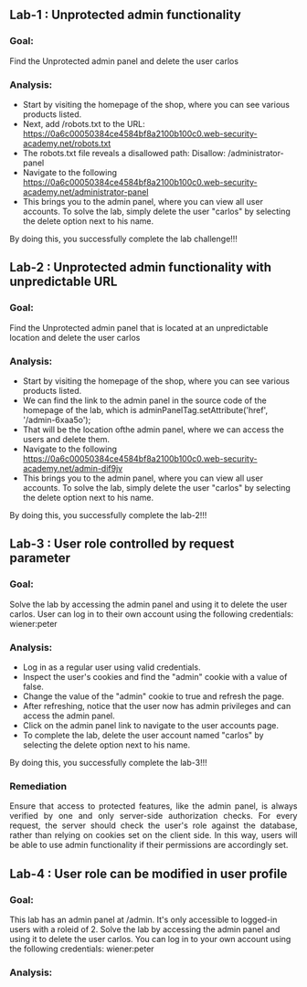 
## Lab-1 : Unprotected admin functionality

### Goal: 

Find the Unprotected admin panel and delete the user carlos

### Analysis: 

- Start by visiting the homepage of the shop, where you can see various products listed.
- Next, add /robots.txt to the URL: https://0a6c00050384ce4584bf8a2100b100c0.web-security-academy.net/robots.txt
- The robots.txt file reveals a disallowed path: Disallow: /administrator-panel
- Navigate to the following https://0a6c00050384ce4584bf8a2100b100c0.web-security-academy.net/administrator-panel
- This brings you to the admin panel, where you can view all user accounts. To solve the lab, simply delete the user "carlos" by selecting the delete option next to his name.

By doing this, you successfully complete the lab challenge!!!

## Lab-2 : Unprotected admin functionality with unpredictable URL

### Goal: 

Find the Unprotected admin panel that is located at an unpredictable location and delete the user carlos

### Analysis: 

- Start by visiting the homepage of the shop, where you can see various products listed.
- We can find the link to the admin panel in the source code of the homepage of the lab, which is adminPanelTag.setAttribute('href', '/admin-6xaa5o');
- That will be the location ofthe admin panel, where we can access the users and delete them.
- Navigate to the following https://0a6c00050384ce4584bf8a2100b100c0.web-security-academy.net/admin-dif9jv
- This brings you to the admin panel, where you can view all user accounts. To solve the lab, simply delete the user "carlos" by selecting the delete option next to his name. 

By doing this, you successfully complete the lab-2!!!

## Lab-3 : User role controlled by request parameter

### Goal: 

Solve the lab by accessing the admin panel and using it to delete the user carlos.
User can log in to their own account using the following credentials: wiener:peter

### Analysis: 

- Log in as a regular user using valid credentials.
- Inspect the user's cookies and find the "admin" cookie with a value of false.
- Change the value of the "admin" cookie to true and refresh the page.
- After refreshing, notice that the user now has admin privileges and can access the admin panel.
- Click on the admin panel link to navigate to the user accounts page.
- To complete the lab, delete the user account named "carlos" by selecting the delete option next to his name.

By doing this, you successfully complete the lab-3!!!

 ### Remediation
<p align="justify">
  Ensure that access to protected features, like the admin panel, is always verified by one and only server-side authorization checks. For every request, the server should check the user's role against the database,     
   rather than relying on cookies set on the client side. In this way, users will be able to use admin functionality if their permissions are accordingly set.
 </p>


 ## Lab-4 : User role can be modified in user profile

### Goal:  

This lab has an admin panel at /admin. It's only accessible to logged-in users with a roleid of 2.
Solve the lab by accessing the admin panel and using it to delete the user carlos.
You can log in to your own account using the following credentials: wiener:peter 

### Analysis:
<p align="justify">





